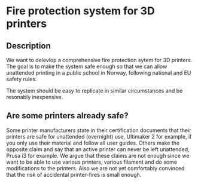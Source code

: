 # Fire protection system for 3D printers 

## Description
We want to delevlop a comprehensive fire protection sytem for 3D printers.
The goal is to make the system safe enough so that we can allow unattended printing in a public school in Norway, following national and EU safety rules. 

The system should be easy to replicate in similar circumstances and be resonably inexpensive. 

## Are some printers already safe?
Some printer manufacturers state in their certification documents that their printers are safe for unattended (overnight) use, Ultimaker 2 for example, if you only use their material and follow all user guides. Others make the opposite claim and say that an active printer can never be left unattended, Prusa i3 for example. We argue that these claims are not enough since we want to be able to use various printers, various filament and do some modifications to the printers. Also we are not yet comfortably convinced that the risk of accidental printer-fires is small enough. 



